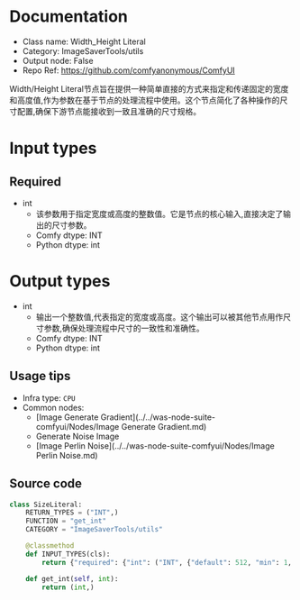 
# Documentation
- Class name: Width_Height Literal
- Category: ImageSaverTools/utils
- Output node: False
- Repo Ref: https://github.com/comfyanonymous/ComfyUI

Width/Height Literal节点旨在提供一种简单直接的方式来指定和传递固定的宽度和高度值,作为参数在基于节点的处理流程中使用。这个节点简化了各种操作的尺寸配置,确保下游节点能接收到一致且准确的尺寸规格。

# Input types
## Required
- int
    - 该参数用于指定宽度或高度的整数值。它是节点的核心输入,直接决定了输出的尺寸参数。
    - Comfy dtype: INT
    - Python dtype: int

# Output types
- int
    - 输出一个整数值,代表指定的宽度或高度。这个输出可以被其他节点用作尺寸参数,确保处理流程中尺寸的一致性和准确性。
    - Comfy dtype: INT
    - Python dtype: int


## Usage tips
- Infra type: `CPU`
- Common nodes:
    - [Image Generate Gradient](../../was-node-suite-comfyui/Nodes/Image Generate Gradient.md)
    - Generate Noise Image
    - [Image Perlin Noise](../../was-node-suite-comfyui/Nodes/Image Perlin Noise.md)



## Source code
```python
class SizeLiteral:
    RETURN_TYPES = ("INT",)
    FUNCTION = "get_int"
    CATEGORY = "ImageSaverTools/utils"

    @classmethod
    def INPUT_TYPES(cls):
        return {"required": {"int": ("INT", {"default": 512, "min": 1, "max": MAX_RESOLUTION, "step": 8})}}

    def get_int(self, int):
        return (int,)

```
